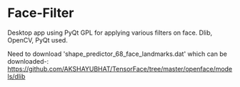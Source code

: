 # Face-Filter

Desktop app using PyQt GPL for applying various filters on face. Dlib, OpenCV, PyQt used.

Need to download 'shape_predictor_68_face_landmarks.dat' which can be downloaded-: https://github.com/AKSHAYUBHAT/TensorFace/tree/master/openface/models/dlib
